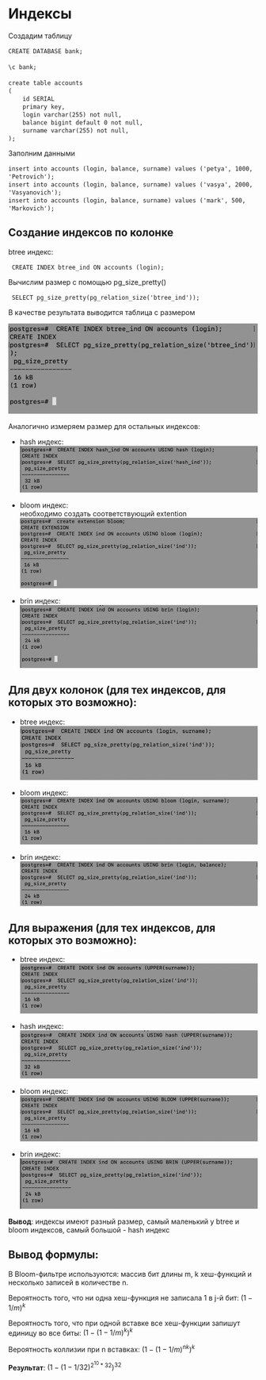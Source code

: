 # Индексы

Создадим таблицу

```roomsql
CREATE DATABASE bank;

\c bank;

create table accounts
(
	id SERIAL
	primary key,
	login varchar(255) not null,
	balance bigint default 0 not null,
	surname varchar(255) not null,
);
```

Заполним данными

```roomsql
insert into accounts (login, balance, surname) values ('petya', 1000, 'Petrovich');
insert into accounts (login, balance, surname) values ('vasya', 2000, 'Vasyanovich');
insert into accounts (login, balance, surname) values ('mark', 500, 'Markovich');
```

## Создание индексов по колонке

btree индекс:

```roomsql
 CREATE INDEX btree_ind ON accounts (login);
```

Вычислим размер с помощью pg_size_pretty()

```roomsql
 SELECT pg_size_pretty(pg_relation_size('btree_ind'));
```

В качестве результата выводится таблица с размером  

![img_1.png](img/img_1.png)

Аналогично измеряем размер для остальных индексов:

  * hash индекс:  
  ![img.png](img/img.png)

  * bloom индекс:  
  необходимо создать соответствующий extention  
  ![img_2.png](img/img_2.png)

  * brin индекс:  
  ![img_3.png](img/img_3.png)

## Для двух колонок (для тех индексов, для которых это возможно):  
* btree индекс:  
![img_7.png](img/img_7.png)

* bloom индекс:  
![img_5.png](img/img_5.png)

* brin индекс:  
![img_4.png](img/img_4.png)

## Для выражения (для тех индексов, для которых это возможно):  

* btree индекс:  
![img_8.png](img/img_8.png)

* hash индекс:  
![img_6.png](img/img_6.png)

* bloom индекс:  
![img_9.png](img/img_9.png)

* brin индекс:  
![img_10.png](img/img_10.png)

**Вывод**: индексы имеют разный размер, самый маленький у btree и bloom индексов, самый большой - hash индекс

## Вывод формулы:

В Bloom-фильтре используются: массив бит длины m, k хеш-функций и несколько записей в количестве n.

Вероятность того, что ни одна хеш-функция не записала 1 в j-й бит: $(1 - 1/m)^k$

Вероятность того, что при одной вставке все хеш-функции запишут единицу во все биты:
$(1 - (1 - 1/m)^k)^k$

Вероятность коллизии при n вставках:
$(1 - (1 - 1/m)^{nk})^k$

**Результат**: $(1 - (1 - 1/32)^{2^{10}*32})^{32}$
